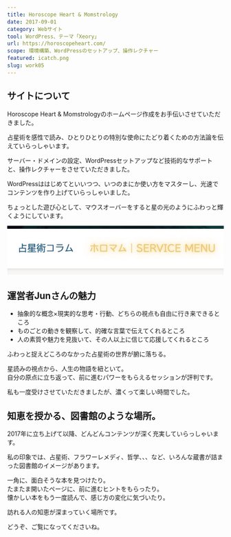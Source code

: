```yaml
---
title: Horoscope Heart & Momstrology
date: 2017-09-01
category: Webサイト
tool: WordPress、テーマ「Xeory」
url: https://horoscopeheart.com/
scope: 環境構築、WordPressのセットアップ、操作レクチャー
featured: icatch.png
slug: work05
---
```


## サイトについて
Horoscope Heart & Momstrologyのホームページ作成をお手伝いさせていただきました。

占星術を感性で読み、ひとりひとりの特別な使命にたどり着くための方法論を伝えていらっしゃいます。

サーバー・ドメインの設定、WordPressセットアップなど技術的なサポートと、操作レクチャーをさせていただきました。

WordPressははじめてといいつつ、いつのまにか使い方をマスターし、光速でコンテンツを作り上げていらっしゃいました。

ちょっとした遊び心として、マウスオーバーをすると星の光のようにふわっと輝くようにしています。

![マウスオーバー](mouseover.jpg)

## 運営者Junさんの魅力

* 抽象的な概念×現実的な思考・行動、どちらの視点も自由に行き来できるところ
* ものごとの動きを観察して、的確な言葉で伝えてくれるところ
* 人の素質や魅力を見抜いて、その人以上に信じて応援してくれるところ

ふわっと捉えどころのなかった占星術の世界が腑に落ちる。

星読みの視点から、人生の物語を紐といて。<br />
自分の原点に立ち返って、前に進むパワーをもらえるセッションが評判です。

私も一度受けさせていただきましたが、濃くって楽しい時間でした。

## 知恵を授かる、図書館のような場所。

2017年に立ち上げて以降、どんどんコンテンツが深く充実していらっしゃいます。

私の印象では、占星術、フラワーレメディ、哲学、、、など、いろんな蔵書が詰まった図書館のイメージがあります。

一角に、面白そうな本を見つけたり。<br />
たまたま開いたページに、前に進むヒントをもらったり。<br />
懐かしい本をもう一度読んで、感じ方の変化に気づいたり。

訪れる人の知恵が深まっていく場所です。

どうぞ、ご覧になってくださいね。
